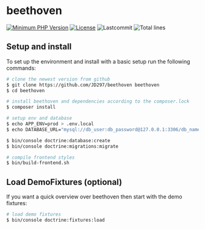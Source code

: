 # beethoven

[![Minimum PHP Version](https://img.shields.io/badge/php-7.4-8892bf.svg)](https://php.net/)
[![License](https://img.shields.io/github/license/jd297/beethoven.svg)](https://github.com/JD297/beethoven/blob/master/LICENSE.md)
![Lastcommit](https://img.shields.io/github/last-commit/jd297/beethoven.svg)
![Total lines](https://img.shields.io/tokei/lines/github/jd297/beethoven)

## Setup and install

To set up the environment and install with a basic setup run the following commands:

``` bash
# clone the newest version from github
$ git clone https://github.com/JD297/beethoven beethoven
$ cd beethoven

# install beethoven and dependencies according to the composer.lock
$ composer install

# setup env and database
$ echo APP_ENV=prod > .env.local
$ echo DATABASE_URL="mysql://db_user:db_password@127.0.0.1:3306/db_name?serverVersion=5.7" >> .env.local

$ bin/console doctrine:database:create
$ bin/console doctrine:migrations:migrate

# compile frontend styles
$ bin/build-frontend.sh
```

## Load DemoFixtures (optional)

If you want a quick overview over beethoven then start with the demo fixtures:

``` bash
# load demo fixtures
$ bin/console doctrine:fixtures:load
```
